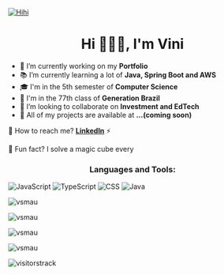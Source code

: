 <!--Estou tentando atualizar esse readme todo mês, fique tranquilo que se estiver lendo isso, todas as informações estão atualizadas-->
[![Hihi](https://images-wixmp-ed30a86b8c4ca887773594c2.wixmp.com/f/3cf06a29-04a0-4466-9f83-ab6b9658149f/dempgi7-520f8d5f-63d4-4453-8822-dbc149ae27f8.gif?token=eyJ0eXAiOiJKV1QiLCJhbGciOiJIUzI1NiJ9.eyJzdWIiOiJ1cm46YXBwOjdlMGQxODg5ODIyNjQzNzNhNWYwZDQxNWVhMGQyNmUwIiwiaXNzIjoidXJuOmFwcDo3ZTBkMTg4OTgyMjY0MzczYTVmMGQ0MTVlYTBkMjZlMCIsIm9iaiI6W1t7InBhdGgiOiJcL2ZcLzNjZjA2YTI5LTA0YTAtNDQ2Ni05ZjgzLWFiNmI5NjU4MTQ5ZlwvZGVtcGdpNy01MjBmOGQ1Zi02M2Q0LTQ0NTMtODgyMi1kYmMxNDlhZTI3ZjguZ2lmIn1dXSwiYXVkIjpbInVybjpzZXJ2aWNlOmZpbGUuZG93bmxvYWQiXX0.TeuN0B5RgPUykYQkZXa8ArTYZ7GlxIpIVJUfQQMWCgM)](https://github.com/vsmau)

<h1 align="center">Hi 🙋🏽‍♂️, I'm Vini</h1>

- 🌱 I’m currently working on my **Portfolio**
- 📚 I’m currently learning a lot of **Java, Spring Boot and AWS**
- 🎓 I'm in the 5th semester of **Computer Science**
- 🚀 I'm in the 77th class of **Generation Brazil**
- 🤝 I’m looking to collaborate on **Investment and EdTech**
- 🔗 All of my projects are available at **...(coming soon)**

💬 How to reach me? [**LinkedIn**](https://linkedin.com/in/vmsou) ⚡

🧩 Fun fact? I solve a magic cube every 

<!-- <h3 align="left">Connect with me:</h3>
<p align="left">
</p> -->

<div align = "center">
<h3>Languages and Tools:</h3>
</div>

<div>

![JavaScript](https://img.shields.io/badge/-JavaScript-F7DF1E?style=for-the-badge&logo=javascript&labelColor=0D1117)
![TypeScript](https://img.shields.io/badge/-TypeScript-3178C6?style=for-the-badge&logo=typescript&labelColor=0D1117)
![CSS](https://img.shields.io/badge/-CSS-2965f1?style=for-the-badge&logo=CSS3&labelColor=0D1117)
![Java](https://img.shields.io/badge/java-%23ED8B00.svg?style=for-the-badge&logo=openjdk&labelColor=0D1117)

</div>

<p><img align="center" src="https://github-readme-stats.vercel.app/api/top-langs?username=vsmau&show_icons=true&theme=radical&card_width=495&layout=compact" alt="vsmau" /></p>

<p><img align="center" src="https://github-readme-stats.vercel.app/api?username=vsmau&show_icons=true&theme=radical&card_width=495" alt="vsmau" /></p>

<p><img align="center" src="https://github-readme-streak-stats.herokuapp.com/?user=vsmau&theme=radical" alt="vsmau" /></p>

<p align="left"><img src="https://komarev.com/ghpvc/?username=vsmau&style=for-the-badge&label=reloads&color=blueviolet" alt="vsmau" /> </p>

![visitorstrack](https://hit.yhype.me/github/profile?user_id=170134485)